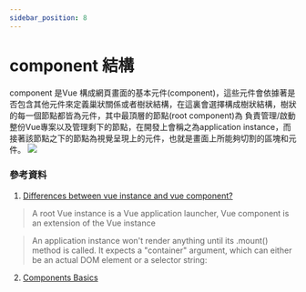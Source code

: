 ```yaml
---
sidebar_position: 8
---
```



# component 結構

component 是Vue 構成網頁畫面的基本元件(component)，這些元件會依據著是否包含其他元件來定義巢狀關係或者樹狀結構，在這裏會選擇構成樹狀結構，樹狀的每一個節點都皆為元件，其中最頂層的節點(root component)為 負責管理/啟動整份Vue專案以及管理剩下的節點，在開發上會稱之為application instance，而接著該節點之下的節點為視覺呈現上的元件，也就是畫面上所能夠切割的區塊和元件。 
![](https://vuejs.org/assets/components.7fbb3771.png)


### 參考資料

1. [Differences between vue instance and vue component?](https://stackoverflow.com/questions/38318536/differences-between-vue-instance-and-vue-component)

> A root Vue instance is a Vue application launcher, Vue component is an extension of the Vue instance

> An application instance won't render anything until its .mount() method is called. It expects a "container" argument, which can either be an actual DOM element or a selector string:

2. [Components Basics](https://vuejs.org/guide/essentials/component-basics.html)
